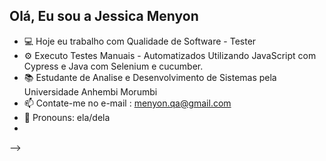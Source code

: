 ## Olá, Eu sou a Jessica Menyon

- 💻 Hoje eu trabalho com Qualidade de Software - Tester 
- ⚙ Executo Testes Manuais -  Automatizados Utilizando JavaScript com Cypress e Java com Selenium e cucumber. 
- 📚 Estudante de Analise e Desenvolvimento de Sistemas pela Universidade Anhembi Morumbi
- 📫 Contate-me no e-mail : menyon.qa@gmail.com
- 👑 Pronouns: ela/dela
- 
-->
